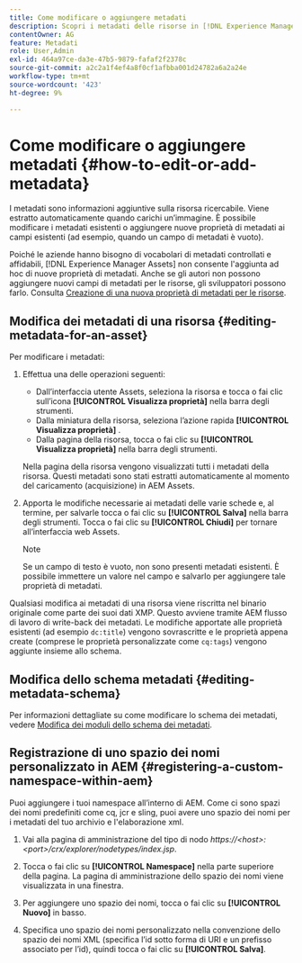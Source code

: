 ```yaml
---
title: Come modificare o aggiungere metadati
description: Scopri i metadati delle risorse in [!DNL Experience Manager Assets] e vari modi per modificare i metadati delle risorse.
contentOwner: AG
feature: Metadati
role: User,Admin
exl-id: 464a97ce-da3e-47b5-9879-fafaf2f2378c
source-git-commit: a2c2a1f4ef4a8f0cf1afbba001d24782a6a2a24e
workflow-type: tm+mt
source-wordcount: '423'
ht-degree: 9%

---
```


# Come modificare o aggiungere metadati {#how-to-edit-or-add-metadata}

I metadati sono informazioni aggiuntive sulla risorsa ricercabile. Viene estratto automaticamente quando carichi un’immagine. È possibile modificare i metadati esistenti o aggiungere nuove proprietà di metadati ai campi esistenti (ad esempio, quando un campo di metadati è vuoto).

Poiché le aziende hanno bisogno di vocabolari di metadati controllati e affidabili, [!DNL Experience Manager Assets] non consente l&#39;aggiunta ad hoc di nuove proprietà di metadati. Anche se gli autori non possono aggiungere nuovi campi di metadati per le risorse, gli sviluppatori possono farlo. Consulta [Creazione di una nuova proprietà di metadati per le risorse](meta-edit.md#editing-metadata-schema).

## Modifica dei metadati di una risorsa {#editing-metadata-for-an-asset}

Per modificare i metadati:

1. Effettua una delle operazioni seguenti:

   * Dall’interfaccia utente Assets, seleziona la risorsa e tocca o fai clic sull’icona **[!UICONTROL Visualizza proprietà]** nella barra degli strumenti.
   * Dalla miniatura della risorsa, seleziona l’azione rapida **[!UICONTROL Visualizza proprietà]** .
   * Dalla pagina della risorsa, tocca o fai clic su **[!UICONTROL Visualizza proprietà]** nella barra degli strumenti.

   Nella pagina della risorsa vengono visualizzati tutti i metadati della risorsa. Questi metadati sono stati estratti automaticamente al momento del caricamento (acquisizione) in AEM Assets.

1. Apporta le modifiche necessarie ai metadati delle varie schede e, al termine, per salvarle tocca o fai clic su **[!UICONTROL Salva]** nella barra degli strumenti. Tocca o fai clic su **[!UICONTROL Chiudi]** per tornare all’interfaccia web Assets.

   >[!NOTE]
   >
   >Se un campo di testo è vuoto, non sono presenti metadati esistenti. È possibile immettere un valore nel campo e salvarlo per aggiungere tale proprietà di metadati.

Qualsiasi modifica ai metadati di una risorsa viene riscritta nel binario originale come parte dei suoi dati XMP. Questo avviene tramite AEM flusso di lavoro di write-back dei metadati. Le modifiche apportate alle proprietà esistenti (ad esempio `dc:title`) vengono sovrascritte e le proprietà appena create (comprese le proprietà personalizzate come `cq:tags`) vengono aggiunte insieme allo schema.

<!-- XMP write-back is supported and enabled for the platforms and file formats described in technical requirements. -->

## Modifica dello schema metadati {#editing-metadata-schema}

Per informazioni dettagliate su come modificare lo schema dei metadati, vedere [Modifica dei moduli dello schema dei metadati](metadata-schemas.md#edit-metadata-schema-forms).

## Registrazione di uno spazio dei nomi personalizzato in AEM {#registering-a-custom-namespace-within-aem}

Puoi aggiungere i tuoi namespace all’interno di AEM. Come ci sono spazi dei nomi predefiniti come cq, jcr e sling, puoi avere uno spazio dei nomi per i metadati del tuo archivio e l&#39;elaborazione xml.

1. Vai alla pagina di amministrazione del tipo di nodo *https://&lt;host>:&lt;port>/crx/explorer/nodetypes/index.jsp*.
1. Tocca o fai clic su **[!UICONTROL Namespace]** nella parte superiore della pagina. La pagina di amministrazione dello spazio dei nomi viene visualizzata in una finestra.

1. Per aggiungere uno spazio dei nomi, tocca o fai clic su **[!UICONTROL Nuovo]** in basso.
1. Specifica uno spazio dei nomi personalizzato nella convenzione dello spazio dei nomi XML (specifica l’id sotto forma di URI e un prefisso associato per l’id), quindi tocca o fai clic su **[!UICONTROL Salva]**.
